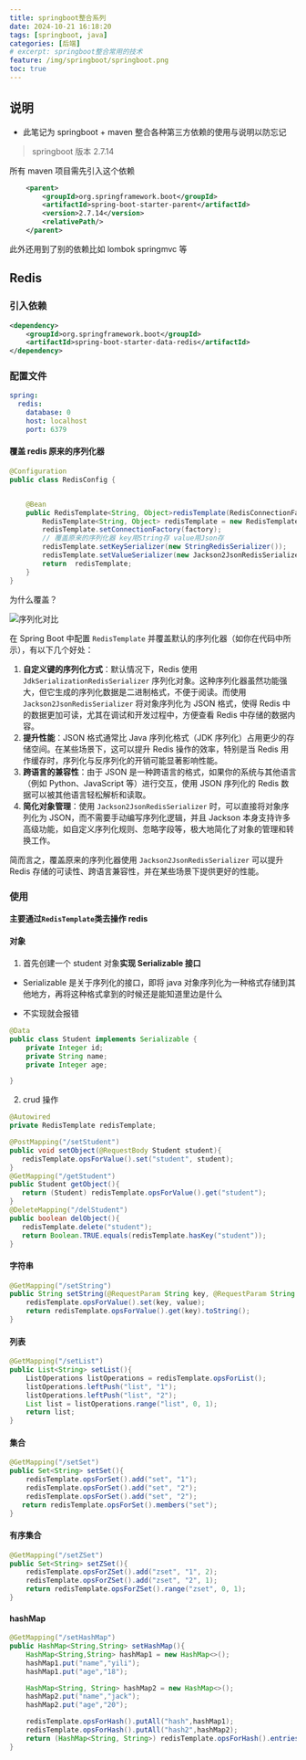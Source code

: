 ```yaml
---
title: springboot整合系列
date: 2024-10-21 16:18:20
tags: [springboot, java]
categories: [后端]
# excerpt: springboot整合常用的技术
feature: /img/springboot/springboot.png
toc: true
---
```


## 说明

- 此笔记为 springboot + maven 整合各种第三方依赖的使用与说明以防忘记

> springboot 版本 2.7.14

所有 maven 项目需先引入这个依赖

```xml
    <parent>
        <groupId>org.springframework.boot</groupId>
        <artifactId>spring-boot-starter-parent</artifactId>
        <version>2.7.14</version>
        <relativePath/>
    </parent>
```

此外还用到了别的依赖比如 lombok springmvc 等

## Redis

### 引入依赖

```xml
<dependency>
    <groupId>org.springframework.boot</groupId>
    <artifactId>spring-boot-starter-data-redis</artifactId>
</dependency>
```

### 配置文件

```yaml
spring:
  redis:
    database: 0
    host: localhost
    port: 6379
```

#### 覆盖 redis 原来的序列化器

```java
@Configuration
public class RedisConfig {


    @Bean
    public RedisTemplate<String, Object>redisTemplate(RedisConnectionFactory factory){
        RedisTemplate<String, Object> redisTemplate = new RedisTemplate<>();
        redisTemplate.setConnectionFactory(factory);
        // 覆盖原来的序列化器 key用String存 value用Json存
        redisTemplate.setKeySerializer(new StringRedisSerializer());
        redisTemplate.setValueSerializer(new Jackson2JsonRedisSerializer<>(Object.class));
        return  redisTemplate;
    }
}
```

为什么覆盖？

![序列化对比](../img/redis/xuliehua.png)

在 Spring Boot 中配置 `RedisTemplate` 并覆盖默认的序列化器（如你在代码中所示），有以下几个好处：

1. **自定义键的序列化方式**：默认情况下，Redis 使用 `JdkSerializationRedisSerializer` 序列化对象。这种序列化器虽然功能强大，但它生成的序列化数据是二进制格式，不便于阅读。而使用 `Jackson2JsonRedisSerializer` 将对象序列化为 JSON 格式，使得 Redis 中的数据更加可读，尤其在调试和开发过程中，方便查看 Redis 中存储的数据内容。
2. **提升性能**：JSON 格式通常比 Java 序列化格式（JDK 序列化）占用更少的存储空间。在某些场景下，这可以提升 Redis 操作的效率，特别是当 Redis 用作缓存时，序列化与反序列化的开销可能显著影响性能。
3. **跨语言的兼容性**：由于 JSON 是一种跨语言的格式，如果你的系统与其他语言（例如 Python、JavaScript 等）进行交互，使用 JSON 序列化的 Redis 数据可以被其他语言轻松解析和读取。
4. **简化对象管理**：使用 `Jackson2JsonRedisSerializer` 时，可以直接将对象序列化为 JSON，而不需要手动编写序列化逻辑，并且 Jackson 本身支持许多高级功能，如自定义序列化规则、忽略字段等，极大地简化了对象的管理和转换工作。

简而言之，覆盖原来的序列化器使用 `Jackson2JsonRedisSerializer` 可以提升 Redis 存储的可读性、跨语言兼容性，并在某些场景下提供更好的性能。

### 使用

**主要通过<code>RedisTemplate</code>类去操作 redis**

#### 对象

1. 首先创建一个 student 对象**实现 Serializable 接口**

- Serializable 是关于序列化的接口，即将 java 对象序列化为一种格式存储到其他地方，再将这种格式拿到的时候还是能知道里边是什么

- 不实现就会报错

```JAVA
@Data
public class Student implements Serializable {
    private Integer id;
    private String name;
    private Integer age;

}
```

2. crud 操作

```java
@Autowired
private RedisTemplate redisTemplate;

@PostMapping("/setStudent")
public void setObject(@RequestBody Student student){
   redisTemplate.opsForValue().set("student", student);
}
@GetMapping("/getStudent")
public Student getObject(){
   return (Student) redisTemplate.opsForValue().get("student");
}
@DeleteMapping("/delStudent")
public boolean delObject(){
   redisTemplate.delete("student");
   return Boolean.TRUE.equals(redisTemplate.hasKey("student"));
}
```

#### 字符串

```java
@GetMapping("/setString")
public String setString(@RequestParam String key, @RequestParam String value){
    redisTemplate.opsForValue().set(key, value);
    return redisTemplate.opsForValue().get(key).toString();
}
```

#### 列表

```java
@GetMapping("/setList")
public List<String> setList(){
    ListOperations listOperations = redisTemplate.opsForList();
    listOperations.leftPush("list", "1");
    listOperations.leftPush("list", "2");
    List list = listOperations.range("list", 0, 1);
    return list;
}
```

#### 集合

```java
@GetMapping("/setSet")
public Set<String> setSet(){
    redisTemplate.opsForSet().add("set", "1");
    redisTemplate.opsForSet().add("set", "2");
    redisTemplate.opsForSet().add("set", "2");
   return redisTemplate.opsForSet().members("set");
}
```

#### 有序集合

```java
@GetMapping("/setZSet")
public Set<String> setZSet(){
    redisTemplate.opsForZSet().add("zset", "1", 2);
    redisTemplate.opsForZSet().add("zset", "2", 1);
    return redisTemplate.opsForZSet().range("zset", 0, 1);
}
```

#### hashMap

```java
@GetMapping("/setHashMap")
public HashMap<String,String> setHashMap(){
    HashMap<String,String> hashMap1 = new HashMap<>();
    hashMap1.put("name","yili");
    hashMap1.put("age","18");

    HashMap<String, String> hashMap2 = new HashMap<>();
    hashMap2.put("name","jack");
    hashMap2.put("age","20");

    redisTemplate.opsForHash().putAll("hash",hashMap1);
    redisTemplate.opsForHash().putAll("hash2",hashMap2);
    return (HashMap<String, String>) redisTemplate.opsForHash().entries("hash2");
}
```
